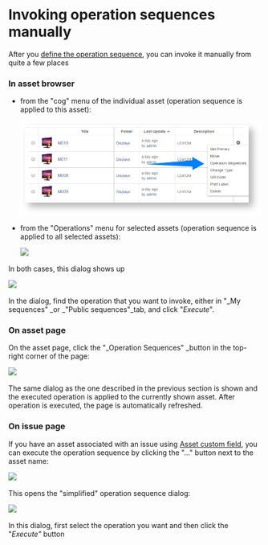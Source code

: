 # Invoking operation sequences manually

After you [define the operation sequence](defining-operation-sequences.md), you can invoke it manually from quite a few places

### In asset browser

* from the "cog" menu of the individual asset \(operation sequence is applied to this asset\):

  ![](../../.gitbook/assets/image%20%2835%29.png)

* from the "Operations" menu for selected assets \(operation sequence is applied to all selected assets\):

  ![](https://confluence.spartez.com/download/attachments/36733363/browser2.png?version=1&modificationDate=1496396110623&api=v2&effects=drop-shadow)

In both cases, this dialog shows up

![](https://confluence.spartez.com/download/attachments/36733363/oplist.png?version=1&modificationDate=1496396005769&api=v2&effects=drop-shadow)

In the dialog, find the operation that you want to invoke, either in "_My sequences" _or _"Public sequences"_tab, and click "_Execute_".

### On asset page

On the asset page, click the "_Operation Sequences" _button in the top-right corner of the page:

![](https://confluence.spartez.com/download/attachments/36733363/itempage.png?version=1&modificationDate=1496396131405&api=v2&effects=drop-shadow)

The same dialog as the one described in the previous section is shown and the executed operation is applied to the currently shown asset. After operation is executed, the page is automatically refreshed.

### On issue page

If you have an asset associated with an issue using [Asset custom field](../../integrations/jira.md), you can execute the operation sequence by clicking the "..." button next to the asset name:

![](https://confluence.spartez.com/download/attachments/36733365/issuetrigger.png?version=1&modificationDate=1496396230425&api=v2&effects=drop-shadow)

This opens the "simplified" operation sequence dialog:

![](https://confluence.spartez.com/download/attachments/36733365/issue.png?version=1&modificationDate=1496396329156&api=v2&effects=drop-shadow)

In this dialog, first select the operation you want and then click the "_Execute"_ button

